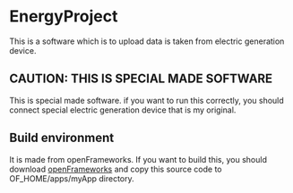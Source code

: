 # EnergyProject

This is a software which is to upload data is taken from electric generation device.

## CAUTION: THIS IS SPECIAL MADE SOFTWARE
This is special made software. if you want to run this correctly, you should connect special electric generation device that is my original.

## Build environment

It is made from openFrameworks. If you want to build this, you should download [openFrameworks](http://openframeworks.cc/) and copy this source code to OF_HOME/apps/myApp directory.
